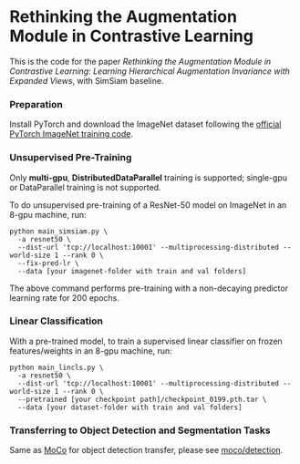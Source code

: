 # Rethinking the Augmentation Module in Contrastive Learning

This is the code for the paper *Rethinking the Augmentation Module in Contrastive Learning: Learning Hierarchical Augmentation Invariance with Expanded Views*, with SimSiam baseline.

### Preparation

Install PyTorch and download the ImageNet dataset following the [official PyTorch ImageNet training code](https://github.com/pytorch/examples/tree/master/imagenet).


### Unsupervised Pre-Training

Only **multi-gpu**, **DistributedDataParallel** training is supported; single-gpu or DataParallel training is not supported.

To do unsupervised pre-training of a ResNet-50 model on ImageNet in an 8-gpu machine, run:
```
python main_simsiam.py \
  -a resnet50 \
  --dist-url 'tcp://localhost:10001' --multiprocessing-distributed --world-size 1 --rank 0 \
  --fix-pred-lr \
  --data [your imagenet-folder with train and val folders]
```

The above command performs pre-training with a non-decaying predictor learning rate for 200 epochs. 

### Linear Classification

With a pre-trained model, to train a supervised linear classifier on frozen features/weights in an 8-gpu machine, run:
```
python main_lincls.py \
  -a resnet50 \
  --dist-url 'tcp://localhost:10001' --multiprocessing-distributed --world-size 1 --rank 0 \
  --pretrained [your checkpoint path]/checkpoint_0199.pth.tar \
  --data [your dataset-folder with train and val folders]
```



### Transferring to Object Detection and Segmentation Tasks

Same as [MoCo](https://github.com/facebookresearch/moco) for object detection transfer, please see [moco/detection](https://github.com/facebookresearch/moco/tree/master/detection).

